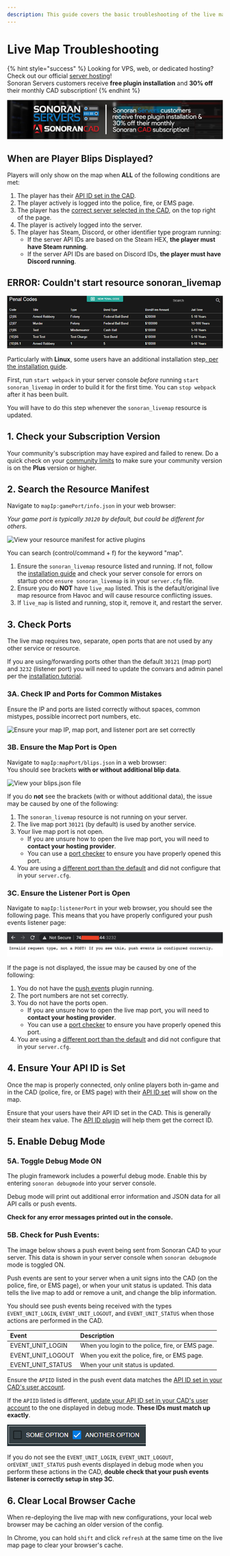 ```yaml
---
description: This guide covers the basic troubleshooting of the live map plugin.
---
```


# Live Map Troubleshooting

{% hint style="success" %}
Looking for VPS, web, or dedicated hosting? Check out our official [server hosting](../../../../vps-hosting-1/vps-hosting.md)!  
Sonoran Servers customers receive **free plugin installation** and **30% off** their monthly CAD subscription!
{% endhint %}

![Sonoran Servers - Discount and Free Plugin Installation](../../../../.gitbook/assets/banner_3.png)

## When are Player Blips Displayed?

Players will only show on the map when **ALL** of the following conditions are met:

1. The player has their [API ID set in the CAD](../../../../sonoran-cad/api-integration/getting-started/setting-your-api-id.md).
2. The player actively is logged into the police, fire, or EMS page.
3. The player has the [correct server selected in the CAD](../../../../tutorials/customization/configuring-multiple-servers.md), on the top right of the page.
4. The player is actively logged into the server.
5. The player has Steam, Discord, or other identifier type program running:
   * If the server API IDs are based on the Steam HEX, **the player must have Steam running**.
   * If the server API IDs are based on Discord IDs, **the player must have Discord running**.

## ERROR: Couldn't start resource sonoran\_livemap

![Error message without starting webpack](../../../../.gitbook/assets/image%20%2850%29.png)

Particularly with **Linux**, some users have an additional installation step,[ per the installation guide](./).

First, run `start webpack` in your server console _before_ running `start sonoran_livemap` in order to build it for the first time. You can `stop webpack` after it has been built.‌

You will have to do this step whenever the `sonoran_livemap` resource is updated.

## 1. Check your Subscription Version

Your community's subscription may have expired and failed to renew. Do a quick check on your [community limits](../../../../tutorials/getting-started/view-your-limits.md) to make sure your community version is on the **Plus** version or higher.

## 2. Search the Resource Manifest

Navigate to `mapIp:gamePort/info.json` in your web browser:

_Your game port is typically `30120` by default, but could be different for others._

![View your resource manifest for active plugins](../../../../.gitbook/assets/screen-shot-2020-06-20-at-12.22.58-pm.png)

You can search \(control/command + f\) for the keyword "map".

1. Ensure the `sonoran_livemap` resource listed and running. If not, follow the [installation guide](./) and check your server console for errors on startup once `ensure sonoran_livemap` is in your `server.cfg` file.
2. Ensure you do **NOT** have `live_map` listed. This is the default/original live map resource from Havoc and will cause resource conflicting issues.
3. If `live_map` is listed and running, stop it, remove it, and restart the server.

## 3. Check Ports

The live map requires two, separate, open ports that are not used by any other service or resource.

If you are using/forwarding ports other than the default `30121` \(map port\) and `3232` \(listener port\) you will need to update the convars and admin panel per the [installation tutorial](./).

### 3A. Check IP and Ports for Common Mistakes

Ensure the IP and ports are listed correctly without spaces, common mistypes, possible incorrect port numbers, etc.

![Ensure your map IP, map port, and listener port are set correctly](../../../../.gitbook/assets/livemap_config.png)

### 3B. Ensure the Map Port is Open

Navigate to `mapIp:mapPort/blips.json` in a web browser:  
You should see brackets **with or without additional blip data**.

![View your blips.json file](../../../../.gitbook/assets/screen-shot-2020-06-20-at-12.10.28-pm.png)

If you do **not** see the brackets \(with or without additional data\), the issue may be caused by one of the following:

1. The `sonoran_livemap` resource is not running on your server.
2. The live map port `30121` \(by default\) is used by another service.
3. Your live map port is not open.
   * If you are unsure how to open the live map port, you will need to **contact your hosting provider**.
   * You can use a [port checker](https://www.yougetsignal.com/tools/open-ports/) to ensure you have properly opened this port.
4. You are using a [different port than the default](./#using-different-ports) and did not configure that in your `server.cfg`. 

### 3C. Ensure the Listener Port is Open

Navigate to `mapIp:listenerPort` in your web browser, you should see the following page. This means that you have properly configured your push events listener page:

![Event Listener: Web Browser View](../../../../.gitbook/assets/screen-shot-2020-11-11-at-12.16.32-am.png)

If the page is not displayed, the issue may be caused by one of the following:

1.  You do not have the [push events](../push-events.md) plugin running.
2. The port numbers are not set correctly.
3. You do not have the ports open.
   * If you are unsure how to open the live map port, you will need to **contact your hosting provider**.
   * You can use a [port checker](https://www.yougetsignal.com/tools/open-ports/) to ensure you have properly opened this port.
4. You are using a [different port than the default](./#using-different-ports) and did not configure that in your `server.cfg`.

## 4. Ensure Your API ID is Set

Once the map is properly connected, only online players both in-game and in the CAD \(police, fire, or EMS page\) with their [API ID set](../../../../sonoran-cad/api-integration/getting-started/setting-your-api-id.md) will show on the map.

Ensure that your users have their API ID set in the CAD. This is generally their steam hex value. The [API ID plugin](../api-id-checker.md) will help them get the correct ID.

## 5. Enable Debug Mode

### 5A. Toggle Debug Mode ON

The plugin framework includes a powerful debug mode. Enable this by entering `sonoran debugmode` into your server console.

Debug mode will print out additional error information and JSON data for all API calls or push events.

**Check for any error messages printed out in the console.**

### 5B. Check for Push Events:

The image below shows a push event being sent from Sonoran CAD to your server. This data is shown in your server console when `sonoran debugmode` mode is toggled ON.

Push events are sent to your server when a unit signs into the CAD \(on the police, fire, or EMS page\), or when your unit status is updated. This data tells the live map to add or remove a unit, and change the blip information.

You should see push events being received with the types `EVENT_UNIT_LOGIN`, `EVENT_UNIT_LOGOUT`, and `EVENT_UNIT_STATUS` when those actions are performed in the CAD.

| Event | Description |
| :--- | :--- |
| EVENT\_UNIT\_LOGIN | When you login to the police, fire, or EMS page. |
| EVENT\_UNIT\_LOGOUT | When you exit the police, fire, or EMS page. |
| EVENT\_UNIT\_STATUS | When your unit status is updated. |

Ensure the `APIID` listed in the push event data matches the [API ID set in your CAD's user account](../../../../sonoran-cad/api-integration/getting-started/setting-your-api-id.md).

If the `APIID` listed is different, [update your API ID set in your CAD's user account](../../../../sonoran-cad/api-integration/getting-started/setting-your-api-id.md) to the one displayed in debug mode. **These IDs must match up exactly**.

![](../../../../.gitbook/assets/image%20%2827%29.png)

If you do not see the  `EVENT_UNIT_LOGIN`, `EVENT_UNIT_LOGOUT`, or`EVENT_UNIT_STATUS` push events displayed in debug mode when you perform these actions in the CAD, **double check that your push events listener is correctly setup in step 3C**.

## 6. Clear Local Browser Cache

When re-deploying the live map with new configurations, your local web browser may be caching an older version of the config.

In Chrome, you can hold `shift` and click `refresh` at the same time on the live map page to clear your browser's cache.

